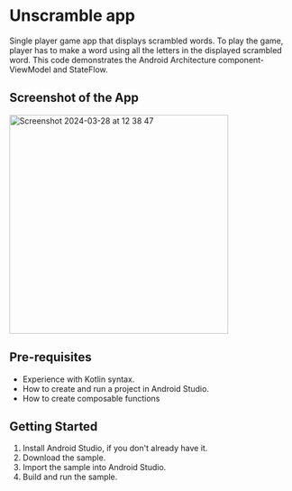 Unscramble app
=================================

Single player game app that displays scrambled words. To play the game, player has to make a
word using all the letters in the displayed scrambled word.
This code demonstrates the Android Architecture component- ViewModel and StateFlow.

Screenshot of the App
--------------
<img width="388" alt="Screenshot 2024-03-28 at 12 38 47" src="https://github.com/Hitendra27/Unscramble/assets/73651340/44a1b91b-4526-4595-a6a3-df282774f1d8">


Pre-requisites
--------------
* Experience with Kotlin syntax.
* How to create and run a project in Android Studio.
* How to create composable functions 


Getting Started
---------------
1. Install Android Studio, if you don't already have it.
2. Download the sample.
3. Import the sample into Android Studio.
4. Build and run the sample.
